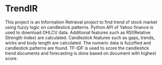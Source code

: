 # TrendIR
This project is an Information Retrieval project to find trend of stock market using fuzzy logic on candlestick patterns.
Python API of Yahoo finance is used to download OHLCV data.
Additional features such as RSI(Relative Strength Index) are calculated.
Candlestick features such as gaps, trends, wicks and body length are calculated.
The numeric data is fuzzified and candlestick patterns are found. 
TF-IDF is used to score the candlestick trend documents and forecasting is done based on document with highest score.
